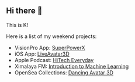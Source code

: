 ## Hi there 👋

This is K!

Here is a list of my weekend projects:
- VisionPro App: [SuperPowerX](https://apps.apple.com/cn/app/superpowerx/id6504263026)
- iOS App: [LiveAvatar3D](https://apps.apple.com/cn/app/liveavatar3d/id1631677707)
- Apple Podcast: [HiTech Everyday](https://itunes.apple.com/cn/podcast/每天懂点黑科技/id1445430696)
- Ximalaya FM: [Introduction to Machine Learning](https://www.ximalaya.com/album/21244930)
- OpenSea Collections: [Dancing Avatar 3D](https://opensea.io/SuperMirror/collected)

<!--
**likw99/likw99** is a ✨ _special_ ✨ repository because its `README.md` (this file) appears on your GitHub profile.

Here are some ideas to get you started:

- 🔭 I’m currently working on ...
- 🌱 I’m currently learning ...
- 👯 I’m looking to collaborate on ...
- 🤔 I’m looking for help with ...
- 💬 Ask me about ...
- 📫 How to reach me: ...
- 😄 Pronouns: ...
- ⚡ Fun fact: ...
-->
